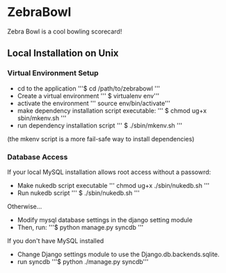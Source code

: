 ZebraBowl
==========

Zebra Bowl is a cool bowling scorecard!


Local Installation on Unix
--------------------

### Virtual Environment Setup

- cd to the application
'''$ cd /path/to/zebrabowl '''
- Create a virtual environment
''' $ virtualenv env'''
- activate the environment
''' source env/bin/activate'''
- make dependency installation script executable:
''' $ chmod ug+x sbin/mkenv.sh '''
- run dependency installation script
''' $ ./sbin/mkenv.sh '''

(the mkenv script is a more fail-safe way to install dependencies)


### Database Access

If your local MySQL installation allows root access without a passowrd:

- Make nukedb script executable
''' chmod ug+x ./sbin/nukedb.sh '''
- Run nukedb script
''' $ ./sbin/nukedb.sh '''

Otherwise...

- Modify mysql database settings in the django setting module
- Then, run:
'''$ python manage.py syncdb '''


If you don't have MySQL installed

- Change Django settings module to use the Django.db.backends.sqlite.
- run syncdb
'''$ python ./manage.py syncdb''' 
 

